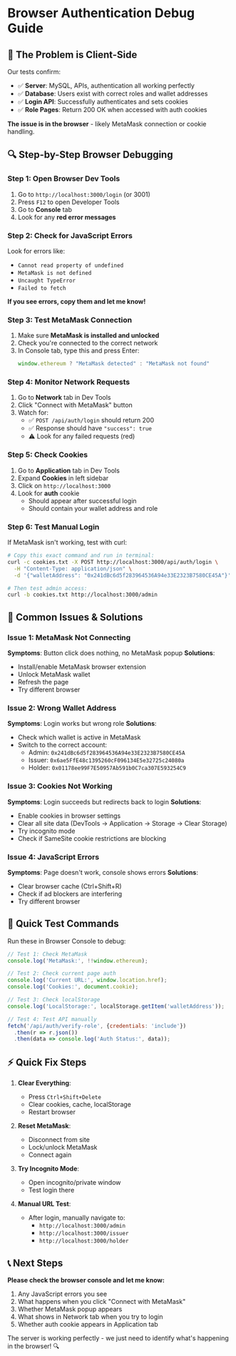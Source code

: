 # Browser Authentication Debug Guide

## 🎯 **The Problem is Client-Side**

Our tests confirm:
- ✅ **Server**: MySQL, APIs, authentication all working perfectly
- ✅ **Database**: Users exist with correct roles and wallet addresses
- ✅ **Login API**: Successfully authenticates and sets cookies
- ✅ **Role Pages**: Return 200 OK when accessed with auth cookies

**The issue is in the browser** - likely MetaMask connection or cookie handling.

## 🔍 **Step-by-Step Browser Debugging**

### **Step 1: Open Browser Dev Tools**
1. Go to `http://localhost:3000/login` (or 3001)
2. Press `F12` to open Developer Tools
3. Go to **Console** tab
4. Look for any **red error messages**

### **Step 2: Check for JavaScript Errors**
Look for errors like:
- `Cannot read property of undefined`
- `MetaMask is not defined`
- `Uncaught TypeError`
- `Failed to fetch`

**If you see errors, copy them and let me know!**

### **Step 3: Test MetaMask Connection**
1. Make sure **MetaMask is installed and unlocked**
2. Check you're connected to the correct network
3. In Console tab, type this and press Enter:
   ```javascript
   window.ethereum ? "MetaMask detected" : "MetaMask not found"
   ```

### **Step 4: Monitor Network Requests**
1. Go to **Network** tab in Dev Tools
2. Click "Connect with MetaMask" button
3. Watch for:
   - ✅ `POST /api/auth/login` should return 200
   - ✅ Response should have `"success": true`
   - ⚠️  Look for any failed requests (red)

### **Step 5: Check Cookies**
1. Go to **Application** tab in Dev Tools
2. Expand **Cookies** in left sidebar
3. Click on `http://localhost:3000`
4. Look for **auth** cookie
   - Should appear after successful login
   - Should contain your wallet address and role

### **Step 6: Test Manual Login**
If MetaMask isn't working, test with curl:
```bash
# Copy this exact command and run in terminal:
curl -c cookies.txt -X POST http://localhost:3000/api/auth/login \
  -H "Content-Type: application/json" \
  -d '{"walletAddress": "0x241dBc6d5f283964536A94e33E2323B7580CE45A"}'

# Then test admin access:
curl -b cookies.txt http://localhost:3000/admin
```

## 🐛 **Common Issues & Solutions**

### **Issue 1: MetaMask Not Connecting**
**Symptoms**: Button click does nothing, no MetaMask popup
**Solutions**:
- Install/enable MetaMask browser extension
- Unlock MetaMask wallet
- Refresh the page
- Try different browser

### **Issue 2: Wrong Wallet Address**
**Symptoms**: Login works but wrong role
**Solutions**:
- Check which wallet is active in MetaMask
- Switch to the correct account:
  - Admin: `0x241dBc6d5f283964536A94e33E2323B7580CE45A`
  - Issuer: `0x6ae5FfE48c1395260cF096134E5e32725c24080a`
  - Holder: `0x01178ee99F7E50957Ab591b0C7ca307E593254C9`

### **Issue 3: Cookies Not Working**
**Symptoms**: Login succeeds but redirects back to login
**Solutions**:
- Enable cookies in browser settings
- Clear all site data (DevTools → Application → Storage → Clear Storage)
- Try incognito mode
- Check if SameSite cookie restrictions are blocking

### **Issue 4: JavaScript Errors**
**Symptoms**: Page doesn't work, console shows errors
**Solutions**:
- Clear browser cache (Ctrl+Shift+R)
- Check if ad blockers are interfering
- Try different browser

## 🧪 **Quick Test Commands**

Run these in Browser Console to debug:

```javascript
// Test 1: Check MetaMask
console.log('MetaMask:', !!window.ethereum);

// Test 2: Check current page auth
console.log('Current URL:', window.location.href);
console.log('Cookies:', document.cookie);

// Test 3: Check localStorage
console.log('LocalStorage:', localStorage.getItem('walletAddress'));

// Test 4: Test API manually
fetch('/api/auth/verify-role', {credentials: 'include'})
  .then(r => r.json())
  .then(data => console.log('Auth Status:', data));
```

## ⚡ **Quick Fix Steps**

1. **Clear Everything**:
   - Press `Ctrl+Shift+Delete`
   - Clear cookies, cache, localStorage
   - Restart browser

2. **Reset MetaMask**:
   - Disconnect from site
   - Lock/unlock MetaMask
   - Connect again

3. **Try Incognito Mode**:
   - Open incognito/private window
   - Test login there

4. **Manual URL Test**:
   - After login, manually navigate to:
     - `http://localhost:3000/admin`
     - `http://localhost:3000/issuer`
     - `http://localhost:3000/holder`

## 📞 **Next Steps**

**Please check the browser console and let me know:**
1. Any JavaScript errors you see
2. What happens when you click "Connect with MetaMask"
3. Whether MetaMask popup appears
4. What shows in Network tab when you try to login
5. Whether auth cookie appears in Application tab

The server is working perfectly - we just need to identify what's happening in the browser! 🔍 